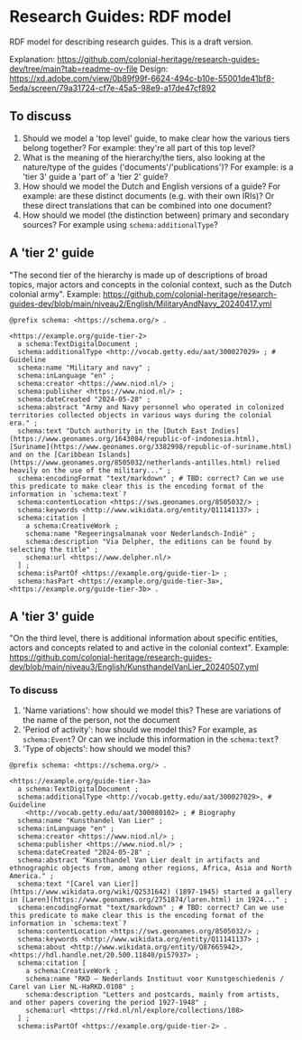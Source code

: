 # Research Guides: RDF model

RDF model for describing research guides. This is a draft version.

Explanation: https://github.com/colonial-heritage/research-guides-dev/tree/main?tab=readme-ov-file
Design: https://xd.adobe.com/view/0b89f99f-6624-494c-b10e-55001de41bf8-5eda/screen/79a31724-cf7e-45a5-98e9-a17de47cf892

## To discuss

1. Should we model a 'top level' guide, to make clear how the various tiers belong together? For example: they're all part of this top level?
1. What is the meaning of the hierarchy/the tiers, also looking at the nature/type of the guides ('documents'/'publications')? For example: is a 'tier 3' guide a 'part of' a 'tier 2' guide?
1. How should we model the Dutch and English versions of a guide? For example: are these distinct documents (e.g. with their own IRIs)? Or these direct translations that can be combined into one document?
1. How should we model (the distinction between) primary and secondary sources? For example using `schema:additionalType`?

## A 'tier 2' guide

"The second tier of the hierarchy is made up of descriptions of broad topics, major actors and concepts in the colonial context, such as the Dutch colonial army". Example: https://github.com/colonial-heritage/research-guides-dev/blob/main/niveau2/English/MilitaryAndNavy_20240417.yml

```turtle
@prefix schema: <https://schema.org/> .

<https://example.org/guide-tier-2>
  a schema:TextDigitalDocument ;
  schema:additionalType <http://vocab.getty.edu/aat/300027029> ; # Guideline
  schema:name "Military and navy" ;
  schema:inLanguage "en" ;
  schema:creator <https://www.niod.nl/> ;
  schema:publisher <https://www.niod.nl/> ;
  schema:dateCreated "2024-05-28" ;
  schema:abstract "Army and Navy personnel who operated in colonized territories collected objects in various ways during the colonial era." ;
  schema:text "Dutch authority in the [Dutch East Indies](https://www.geonames.org/1643084/republic-of-indonesia.html), [Suriname](https://www.geonames.org/3382998/republic-of-suriname.html) and on the [Caribbean Islands](https://www.geonames.org/8505032/netherlands-antilles.html) relied heavily on the use of the military..." ;
  schema:encodingFormat "text/markdown" ; # TBD: correct? Can we use this predicate to make clear this is the encoding format of the information in `schema:text`?
  schema:contentLocation <https://sws.geonames.org/8505032/> ;
  schema:keywords <http://www.wikidata.org/entity/Q11141137> ;
  schema:citation [
    a schema:CreativeWork ;
    schema:name "Regeeringsalmanak voor Nederlandsch-Indië" ;
    schema:description "Via Delpher, the editions can be found by selecting the title" ;
    schema:url <https://www.delpher.nl/>
  ] ;
  schema:isPartOf <https://example.org/guide-tier-1> ;
  schema:hasPart <https://example.org/guide-tier-3a>, <https://example.org/guide-tier-3b> .
```

## A 'tier 3' guide

"On the third level, there is additional information about specific entities, actors and concepts related to and active in the colonial context". Example: https://github.com/colonial-heritage/research-guides-dev/blob/main/niveau3/English/KunsthandelVanLier_20240507.yml

### To discuss

1. 'Name variations': how should we model this? These are variations of the name of the person, not the document
1. 'Period of activity': how should we model this? For example, as `schema:Event`? Or can we include this information in the `schema:text`?
1. 'Type of objects': how should we model this?

```turtle
@prefix schema: <https://schema.org/> .

<https://example.org/guide-tier-3a>
  a schema:TextDigitalDocument ;
  schema:additionalType <http://vocab.getty.edu/aat/300027029>, # Guideline
    <http://vocab.getty.edu/aat/300080102> ; # Biography
  schema:name "Kunsthandel Van Lier" ;
  schema:inLanguage "en" ;
  schema:creator <https://www.niod.nl/> ;
  schema:publisher <https://www.niod.nl/> ;
  schema:dateCreated "2024-05-28" ;
  schema:abstract "Kunsthandel Van Lier dealt in artifacts and ethnographic objects from, among other regions, Africa, Asia and North America." ;
  schema:text "[Carel van Lier]](https://www.wikidata.org/wiki/Q2531642) (1897-1945) started a gallery in [Laren](https://www.geonames.org/2751874/laren.html) in 1924..." ;
  schema:encodingFormat "text/markdown" ; # TBD: correct? Can we use this predicate to make clear this is the encoding format of the information in `schema:text`?
  schema:contentLocation <https://sws.geonames.org/8505032/> ;
  schema:keywords <http://www.wikidata.org/entity/Q11141137> ;
  schema:about <http://www.wikidata.org/entity/Q87665942>, <https://hdl.handle.net/20.500.11840/pi57937> ;
  schema:citation [
    a schema:CreativeWork ;
    schema:name "RKD – Nederlands Instituut voor Kunstgeschiedenis / Carel van Lier NL-HaRKD.0108" ;
    schema:description "Letters and postcards, mainly from artists, and other papers covering the period 1927-1948" ;
    schema:url <https://rkd.nl/nl/explore/collections/108>
  ] ;
  schema:isPartOf <https://example.org/guide-tier-2> .
```
